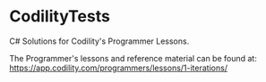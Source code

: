# CodilityTests
C# Solutions for Codility's Programmer Lessons.

The Programmer's lessons and reference material can be found at:
https://app.codility.com/programmers/lessons/1-iterations/

